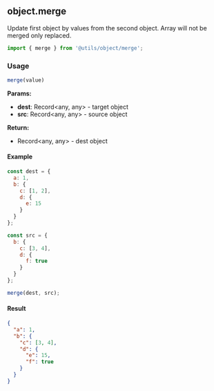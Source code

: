 ## object.merge

Update first object by values from the second object. Array will not be merged only replaced.

```javascript
import { merge } from '@utils/object/merge';
```

### Usage

```javascript
merge(value)
```

**Params:**

* **dest**: Record<any, any> - target object
* **src**: Record<any, any> - source object

**Return:**

* Record<any, any> - dest object

#### Example

```javascript
const dest = {
  a: 1,
  b: {
    c: [1, 2],
    d: {
      e: 15
    }
  }
};

const src = {
  b: {
    c: [3, 4],
    d: {
      f: true
    }
  }
};

merge(dest, src);
```

#### Result

```json
{
  "a": 1,
  "b": {
    "c": [3, 4],
    "d": {
      "e": 15,
      "f": true
    }
  }
}
```